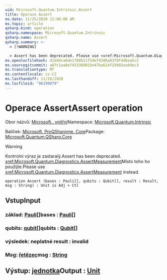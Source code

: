 ```yaml
---
uid: Microsoft.Quantum.Intrinsic.Assert
title: Operace Assert
ms.date: 11/25/2020 12:00:00 AM
ms.topic: article
qsharp.kind: operation
qsharp.namespace: Microsoft.Quantum.Intrinsic
qsharp.name: Assert
qsharp.summary: >-
  > [!WARNING]

  > Assert has been deprecated. Please use <xref:Microsoft.Quantum.Diagnostics.AssertMeasurement> instead.
ms.openlocfilehash: d1d44ca6de1788b11f5de743d6a83f8f4d6aa5c2
ms.sourcegitcommit: a87c1aa8e7453360025e47ba614f25b02ea84ec3
ms.translationtype: MT
ms.contentlocale: cs-CZ
ms.lasthandoff: 11/26/2020
ms.locfileid: "96199079"
---
```

# <a name="assert-operation"></a><span data-ttu-id="abfc2-102">Operace Assert</span><span class="sxs-lookup"><span data-stu-id="abfc2-102">Assert operation</span></span>

<span data-ttu-id="abfc2-103">Obor názvů: [Microsoft.. vnitřní](xref:Microsoft.Quantum.Intrinsic)</span><span class="sxs-lookup"><span data-stu-id="abfc2-103">Namespace: [Microsoft.Quantum.Intrinsic](xref:Microsoft.Quantum.Intrinsic)</span></span>

<span data-ttu-id="abfc2-104">Balíček: [Microsoft. ProQSharpme. Core](https://nuget.org/packages/Microsoft.Quantum.QSharp.Core)</span><span class="sxs-lookup"><span data-stu-id="abfc2-104">Package: [Microsoft.Quantum.QSharp.Core](https://nuget.org/packages/Microsoft.Quantum.QSharp.Core)</span></span>


> [!WARNING]
> <span data-ttu-id="abfc2-105">Kontrolní výraz je zastaralý.</span><span class="sxs-lookup"><span data-stu-id="abfc2-105">Assert has been deprecated.</span></span> <span data-ttu-id="abfc2-106"><xref:Microsoft.Quantum.Diagnostics.AssertMeasurement>Místo toho ho použijte.</span><span class="sxs-lookup"><span data-stu-id="abfc2-106">Please use <xref:Microsoft.Quantum.Diagnostics.AssertMeasurement> instead.</span></span>



```qsharp
operation Assert (bases : Pauli[], qubits : Qubit[], result : Result, msg : String) : Unit is Adj + Ctl
```


## <a name="input"></a><span data-ttu-id="abfc2-107">Vstup</span><span class="sxs-lookup"><span data-stu-id="abfc2-107">Input</span></span>

### <a name="bases--pauli"></a><span data-ttu-id="abfc2-108">základ: [Pauli](xref:microsoft.quantum.lang-ref.pauli)[]</span><span class="sxs-lookup"><span data-stu-id="abfc2-108">bases : [Pauli](xref:microsoft.quantum.lang-ref.pauli)[]</span></span>




### <a name="qubits--qubit"></a><span data-ttu-id="abfc2-109">qubits: [qubit](xref:microsoft.quantum.lang-ref.qubit)[]</span><span class="sxs-lookup"><span data-stu-id="abfc2-109">qubits : [Qubit](xref:microsoft.quantum.lang-ref.qubit)[]</span></span>




### <a name="result--__invalidresult__"></a><span data-ttu-id="abfc2-110">výsledek: __neplatné <Result>__</span><span class="sxs-lookup"><span data-stu-id="abfc2-110">result : __invalid<Result>__</span></span>




### <a name="msg--string"></a><span data-ttu-id="abfc2-111">Msg: [řetězec](xref:microsoft.quantum.lang-ref.string)</span><span class="sxs-lookup"><span data-stu-id="abfc2-111">msg : [String](xref:microsoft.quantum.lang-ref.string)</span></span>





## <a name="output--unit"></a><span data-ttu-id="abfc2-112">Výstup: [jednotka](xref:microsoft.quantum.lang-ref.unit)</span><span class="sxs-lookup"><span data-stu-id="abfc2-112">Output : [Unit](xref:microsoft.quantum.lang-ref.unit)</span></span>

